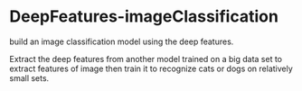 # DeepFeatures-imageClassification
build an image classification model using the deep features.

Extract the deep features from another model trained on a big data set to extract features of image then train it to recognize cats or dogs on relatively small sets.
